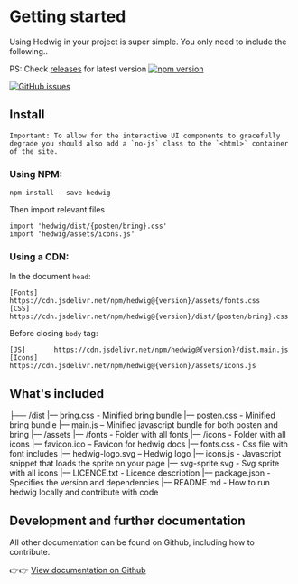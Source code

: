 # Getting started

Using Hedwig in your project is super simple. You only need to include the following..

PS: Check [releases](https://www.npmjs.com/package/@posten/hedwig) for latest version
[![npm version](https://badge.fury.io/js/%40posten%2Fhedwig.svg)](https://badge.fury.io/js/%40posten%2Fhedwig)

[![GitHub issues](https://img.shields.io/github/issues/bring/hedwig.svg?style=flat-square)](https://github.com/bring/hedwig/issues)

## Install

```hint
Important: To allow for the interactive UI components to gracefully degrade you should also add a `no-js` class to the `<html>` container of the site.
```

### Using NPM:

```
npm install --save hedwig
```

Then import relevant files

```
import 'hedwig/dist/{posten/bring}.css'
import 'hedwig/assets/icons.js'
```

### Using a CDN:

In the document `head`:

```
[Fonts]    https://cdn.jsdelivr.net/npm/hedwig@{version}/assets/fonts.css
[CSS]      https://cdn.jsdelivr.net/npm/hedwig@{version}/dist/{posten/bring}.css
```

Before closing `body` tag:

```
[JS]       https://cdn.jsdelivr.net/npm/hedwig@{version}/dist.main.js
[Icons]    https://cdn.jsdelivr.net/npm/hedwig@{version}/assets/icons.js
```

## What's included

├── /dist
|–– bring.css - Minified bring bundle
|–– posten.css - Minified bring bundle
|–– main.js – Minified javascript bundle for both posten and bring
|–– /assets
|–– /fonts - Folder with all fonts
|–– /icons - Folder with all icons
|–– favicon.ico – Favicon for hedwig docs
|–– fonts.css - Css file with font includes
|–– hedwig-logo.svg – Hedwig logo
|–– icons.js - Javascript snippet that loads the sprite on your page
|–– svg-sprite.svg - Svg sprite with all icons
|–– LICENCE.txt - Licence description
|–– package.json - Specifies the version and dependencies
|–– README.md - How to run hedwig locally and contribute with code

## Development and further documentation

All other documentation can be found on Github, including how to contribute.

👉👉 [View documentation on Github](https://github.com/bring/hedwig)
